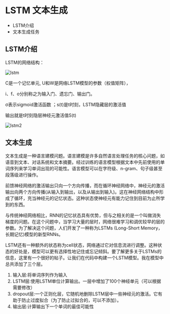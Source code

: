 # LSTM 文本生成

* LSTM介绍
* 文本生成任务

## LSTM介绍

LSTM的网络结构：

![lstm](C:\Users\SongWood\shujiaxuexi\baidushixi\nwp\images\lstm.png)

C是一个记忆单元, U和W是网络LSTM模型的参数（权值矩阵），

i、f、o分别称之为输入门、遗忘门、输出门。

σ表示sigmoid激活函数 ；s(t)是t时刻，LSTM隐藏层的激活值

输出就是t时刻隐层神经元激活值S(t)

![lstm2](C:\Users\SongWood\shujiaxuexi\baidushixi\nwp\images\lstm2.png)

## 文本生成

​	文本生成是一种语言建模问题。语言建模是许多自然语言处理任务的核心问题，如语音到文本、对话系统和文本摘要。经过训练的语言模型根据文本中先前使用的单词序列来学习单词出现的可能性。语言模型可以在字符级、n-gram、句子级甚至段落级进行操作。



​	前馈神经网络的激活输出只向一个方向传播，而在循环神经网络中，神经元的激活输出向两个方向传播(从输入到输出，以及从输出到输入)。这在神经网络结构中形成了循环，充当神经元的记忆状态。这种状态使神经元有能力记住到目前为止所学到的东西。

​	与传统神经网络相比，RNN的记忆状态具有优势，但与之相关的是一个叫做消失梯度的问题。在这个问题中，当学习大量的层时，网络很难学习和调优较早的层的参数。为了解决这个问题，人们开发了一种称为LSTMs (Long-Short Memory，长期记忆)模型的新型RNNs。

​	LSTM还有一种额外的状态称为cell状态，网络通过它对信息流进行调整。这种状态的好处是，模型可以更有选择性地记住或忘记倾斜。要了解更多关于LSTMs的信息，这里有一个很好的帖子。让我们在代码中构建一个LSTM模型。我在模型中总共添加了三个层。

1. 输入层:将单词序列作为输入
2. LSTM层:使用LSTM单位计算输出。一层中增加了100个神经单元（可以根据需要修改）
3. dropout层:一个正则化层，它随机地删除LSTM层中一些神经元的激活。它有助于防止过度拟合（为了防止过拟合的，可以不添加）。
4. 输出层:计算输出下一个单词的最佳可能性